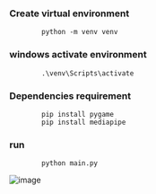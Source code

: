 ### Create virtual environment

            python -m venv venv

### windows activate environment

            .\venv\Scripts\activate

### Dependencies requirement

            pip install pygame 
            pip install mediapipe

### run
            python main.py

![image](https://github.com/Nakshatrrra/mosquito-game-using-OpenCV/assets/95171021/66751fdd-01e0-4aaf-8427-c01621c3f1ee)
